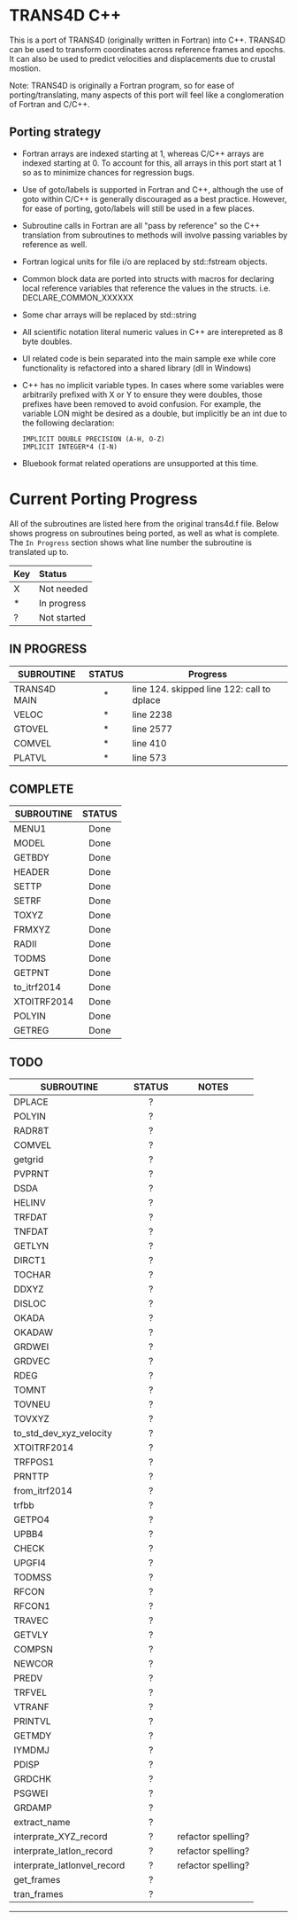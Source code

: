 # TRANS4D C++

This is a port of TRANS4D (originally written in Fortran) into C++.
TRANS4D can be used to transform coordinates across reference frames and epochs.
It can also be used to predict velocities and displacements due to crustal mostion.

Note: TRANS4D is originally a Fortran program, so for ease of porting/translating,
many aspects of this port will feel like a conglomeration of Fortran and C/C++.

## Porting strategy
- Fortran arrays are indexed starting at 1, whereas C/C++ arrays are indexed starting at 0. 
To account for this, all arrays in this port start at 1 so as to minimize chances for
regression bugs.

- Use of goto/labels is supported in Fortran and C++, although the use of goto within C/C++
is generally discouraged as a best practice. However, for ease of porting, goto/labels
will still be used in a few places.

- Subroutine calls in Fortran are all "pass by reference" so the C++ translation from
subroutines to methods will involve passing variables by reference as well. 

- Fortran logical units for file i/o are replaced by std::fstream objects.

- Common block data are ported into structs with macros for declaring local reference
variables that reference the values in the structs. i.e. DECLARE_COMMON_XXXXXX

- Some char arrays will be replaced by std::string

- All scientific notation literal numeric values in C++ are interepreted as 8 byte doubles.

- UI related code is bein separated into the main sample exe while core functionality is
refactored into a shared library (dll in Windows)

- C++ has no implicit variable types. In cases where some variables were arbitrarily prefixed with
X or Y to ensure they were doubles, those prefixes have been removed to avoid confusion. For example,
the variable LON might be desired as a double, but implicitly be an int due to the following declaration:

    ```
    IMPLICIT DOUBLE PRECISION (A-H, O-Z)
    IMPLICIT INTEGER*4 (I-N)
    ```

- Bluebook format related operations are unsupported at this time.



# Current Porting Progress

All of the subroutines are listed here from the original trans4d.f file.
Below shows progress on subroutines being ported, as well as what is complete.
The `In Progress` section shows what line number the subroutine is translated up to.

|Key| Status     |
|---|:-----------|
| X | Not needed |
| * | In progress|
| ? | Not started|


## IN PROGRESS

| SUBROUTINE     | STATUS         | Progress       |
|----------------|:--------------:|----------------|
| TRANS4D MAIN   | *              | line 124. skipped line 122: call to dplace |
| VELOC          | *              | line 2238      |
| GTOVEL         | *              | line 2577      |
| COMVEL         | *              | line 410       |
| PLATVL         | *              | line 573



## COMPLETE

| SUBROUTINE     | STATUS         |
|----------------|:--------------:|
| MENU1          | Done           |
| MODEL          | Done           |
| GETBDY         | Done           |
| HEADER         | Done           |
| SETTP          | Done           |
| SETRF          | Done           |
| TOXYZ          | Done           |
| FRMXYZ         | Done           |
| RADII          | Done           |
| TODMS          | Done           | 
| GETPNT         | Done           |
| to_itrf2014    | Done           |
| XTOITRF2014    | Done           |
| POLYIN         | Done           | 
| GETREG         | Done           |

## TODO

| SUBROUTINE     | STATUS         | NOTES          |
|----------------|:--------------:|----------------|
| DPLACE         | ?              |
| POLYIN         | ?              |
| RADR8T         | ?              |
| COMVEL         | ?              |
| getgrid        | ?              |
| PVPRNT         | ?              |
| DSDA           | ?              |
| HELINV         | ?              |
| TRFDAT         | ?              |
| TNFDAT         | ?              |
| GETLYN         | ?              |
| DIRCT1         | ?              |
| TOCHAR         | ?              |
| DDXYZ          | ?              |
| DISLOC         | ?              |
| OKADA          | ?              |
| OKADAW         | ?              |
| GRDWEI         | ?              |
| GRDVEC         | ?              |
| RDEG           | ?              |
| TOMNT          | ?              |
| TOVNEU         | ?              |
| TOVXYZ         | ?              |
| to_std_dev_xyz_velocity      | ?              |
| XTOITRF2014    | ?              |
| TRFPOS1        | ?              |
| PRNTTP         | ?              |
| from_itrf2014  | ?              |
| trfbb          | ?              |
| GETPO4         | ?              |
| UPBB4          | ?              |
| CHECK          | ?              |
| UPGFI4         | ?              |
| TODMSS         | ?              |
| RFCON          | ?              |
| RFCON1         | ?              |
| TRAVEC         | ?              |
| GETVLY         | ?              |
| COMPSN         | ?              |
| NEWCOR         | ?              |
| PREDV          | ?              |
| TRFVEL         | ?              |
| VTRANF         | ?              |
| PRINTVL        | ?              |
| GETMDY         | ?              |
| IYMDMJ         | ?              |
| PDISP          | ?              |
| GRDCHK         | ?              |
| PSGWEI         | ?              |
| GRDAMP         | ?              |
| extract_name   | ?              |
| interprate_XYZ_record        | ?              |  refactor spelling?
| interprate_latlon_record     | ?              |  refactor spelling?
| interprate_latlonvel_record  | ?              |  refactor spelling?
| get_frames     | ?              |
| tran_frames    | ?              |

---------------